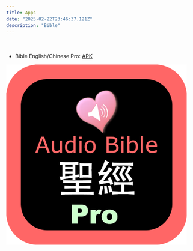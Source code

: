 ```yaml
---
title: Apps
date: "2025-02-22T23:46:37.121Z"
description: "Bible"
---
```


<p style="margin-top: 18px;">&emsp;</p>

- Bible English/Chinese Pro: [APK](https://app_cooltest.ar.io/app/Bible_Pro_chs_en.apk)

![logo](./logo.png)

<p style="margin-bottom: 25px;">&emsp;</p>

